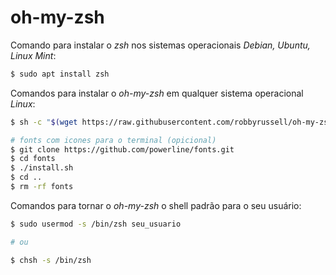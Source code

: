 oh-my-zsh
=========

Comando para instalar o _zsh_ nos sistemas operacionais _Debian, Ubuntu, Linux Mint_:

``` sh
$ sudo apt install zsh
```

Comandos para instalar o _oh-my-zsh_ em qualquer sistema operacional _Linux_:

``` sh
$ sh -c "$(wget https://raw.githubusercontent.com/robbyrussell/oh-my-zsh/master/tools/install.sh -O -)"

# fonts com icones para o terminal (opicional)
$ git clone https://github.com/powerline/fonts.git
$ cd fonts
$ ./install.sh
$ cd ..
$ rm -rf fonts
```

Comandos para tornar o _oh-my-zsh_ o shell padrão para o seu usuário:

``` sh
$ sudo usermod -s /bin/zsh seu_usuario

# ou

$ chsh -s /bin/zsh
```